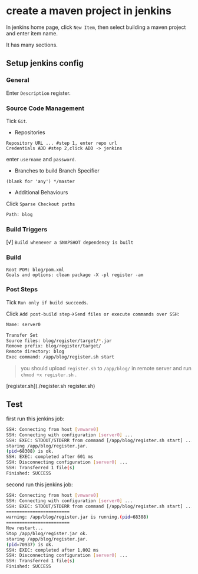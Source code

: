 # create a maven project in jenkins

In jenkins home page, click ``New Item``, then select building a maven project and enter item name.

It has many sections.

## Setup jenkins config

### General
Enter ``Description`` register.

### Source Code Management
Tick ``Git``.
- Repositories
```
Repository URL ... #step 1, enter repo url
Credentials ADD #step 2,click ADD -> jenkins
```
enter ``username``  and ``password``.

- Branches to build
Branch Specifier
```
(blank for 'any') */master
```

- Additional Behaviours

Click ``Sparse Checkout paths``
```
Path: blog
```

### Build Triggers
[√] ``Build whenever a SNAPSHOT dependency is built``

### Build
```
Root POM: blog/pom.xml
Goals and options: clean package -X -pl register -am
```

### Post Steps
Tick ``Run only if build succeeds``.

Click ``Add post-build step``->``Send files or execute commands over SSH``:
```bash
Name: server0

Transfer Set
Source files: blog/register/target/*.jar
Remove prefix: blog/register/target/
Remote directory: blog
Exec command: /app/blog/register.sh start
```
> you should upload ``register.sh`` to ``/app/blog/`` in remote server and run ``chmod +x register.sh`` .

[register.sh](./register.sh register.sh)

## Test
first run this jenkins job:
```bash
SSH: Connecting from host [vmware0]
SSH: Connecting with configuration [server0] ...
SSH: EXEC: STDOUT/STDERR from command [/app/blog/register.sh start] ...
staring /app/blog/register.jar. 
(pid=68308) is ok.
SSH: EXEC: completed after 601 ms
SSH: Disconnecting configuration [server0] ...
SSH: Transferred 1 file(s)
Finished: SUCCESS
```

second run this jenkins job:
```bash
SSH: Connecting from host [vmware0]
SSH: Connecting with configuration [server0] ...
SSH: EXEC: STDOUT/STDERR from command [/app/blog/register.sh start] ...
========================
warning: /app/blog/register.jar is running.(pid=68308)
========================
Now restart...
Stop /app/blog/register.jar ok.
staring /app/blog/register.jar.
(pid=70937) is ok.
SSH: EXEC: completed after 1,002 ms
SSH: Disconnecting configuration [server0] ...
SSH: Transferred 1 file(s)
Finished: SUCCESS
```